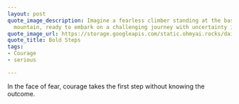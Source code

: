 ```yaml
---
layout: post
quote_image_description: Imagine a fearless climber standing at the base of a mighty
  mountain, ready to embark on a challenging journey with uncertainty in the air.
quote_image_url: https://storage.googleapis.com/static.ohmyai.rocks/daily/2023-10-03.jpg
quote_title: Bold Steps
tags:
- Courage
- serious

---
```


In the face of fear, courage takes the first step without knowing the outcome.